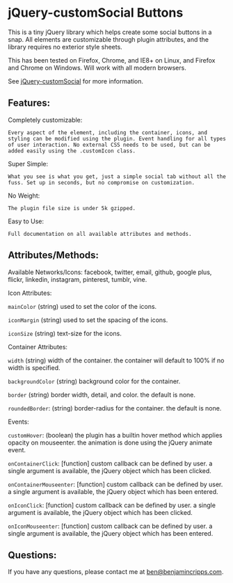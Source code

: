 jQuery-customSocial Buttons
===========================

This is a tiny jQuery library which helps create some social buttons in a snap. All elements are customizable through plugin attributes, and the library requires no exterior style sheets.

This has been tested on Firefox, Chrome, and IE8+ on Linux, and Firefox and Chrome on Windows. Will work with all modern browsers.

See [jQuery-customSocial](http://benjamincripps.com/customSocial/demo.html) for more information.

Features:
---------

Completely customizable:

	Every aspect of the element, including the container, icons, and styling can be modified using the plugin. Event handling for all types of user interaction. No external CSS needs to be used, but can be added easily using the .customIcon class.

Super Simple:

	What you see is what you get, just a simple social tab without all the fuss. Set up in seconds, but no compromise on customization.

No Weight: 

	The plugin file size is under 5k gzipped.

Easy to Use: 

	Full documentation on all available attributes and methods.

Attributes/Methods:
-------------------

Available Networks/Icons: facebook, twitter, email, github, google plus, flickr, linkedin, instagram, pinterest, tumblr, vine.

Icon Attributes:
	
`mainColor` (string) used to set the color of the icons.

`iconMargin` (string) used to set the spacing of the icons.

`iconSize` (string) text-size for the icons.

Container Attributes:

`width` (string) width of the container. the container will default to 100% if no width is specified. 

`backgroundColor` (string) background color for the container.

`border` (string) border width, detail, and color. the default is none. 

`roundedBorder`: (string) border-radius for the container. the default is none.

Events:

`customHover`: (boolean) the plugin has a builtin hover method which applies opacity on mouseenter. the animation is done using the jQuery animate event.

`onContainerClick`: [function] custom callback can be defined by user. a single argument is available, the jQuery object which has been clicked.

`onContainerMouseenter`: [function] custom callback can be defined by user. a single argument is available, the jQuery object which has been entered.

`onIconClick`: [function] custom callback can be defined by user. a single argument is available, the jQuery object which has been clicked.

`onIconMouseenter`: [function] custom callback can be defined by user. a single argument is available, the jQuery object which has been entered.

Questions:
----------
If you have any questions, please contact me at ben@benjamincripps.com. 
